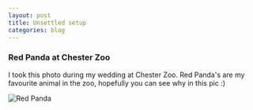 ```yaml
---
layout: post
title: Unsettled setup
categories: blog
---
```


### Red Panda at Chester Zoo
I took this photo during my wedding at Chester Zoo. Red Panda's are my favourite animal in the zoo, hopefully you can see why in this pic :)

![Red Panda](https://hd.unsplash.com/photo-1470638928583-9c1dfa24197c)
